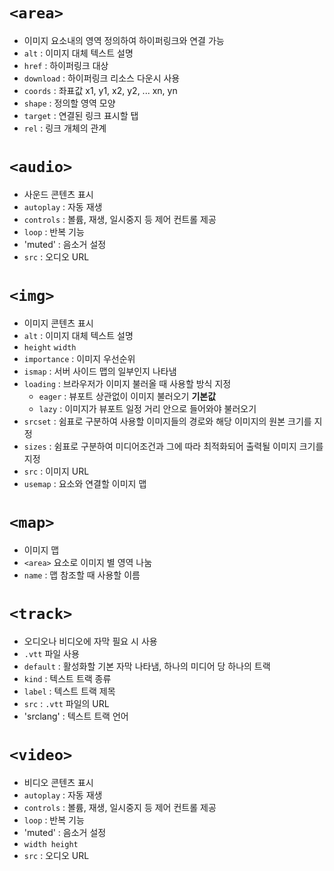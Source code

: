 # `<area>`
- 이미지 요소내의 영역 정의하여 하이퍼링크와 연결 가능
- `alt` : 이미지 대체 텍스트 설명
- `href` : 하이퍼링크 대상
- `download` : 하이퍼링크 리소스 다운시 사용
- `coords` : 좌표값 x1, y1, x2, y2, ... xn, yn
- `shape` : 정의할 영역 모양
- `target` : 연결된 링크 표시할 탭
- `rel` : 링크 개체의 관계
# `<audio>`
- 사운드 콘텐츠 표시
- `autoplay` : 자동 재생
- `controls` : 볼륨, 재생, 일시중지 등 제어 컨트롤 제공
- `loop` : 반복 기능
- 'muted' : 음소거 설정
- `src` :  오디오 URL
# `<img>`
- 이미지 콘텐츠 표시
- `alt` : 이미지 대체 텍스트 설명
- `height` `width`
- `importance` : 이미지 우선순위
- `ismap` : 서버 사이드 맵의 일부인지 나타냄
- `loading` : 브라우저가 이미지 불러올 때 사용할 방식 지정
  + `eager` : 뷰포트 상관없이 이미지 불러오기 **기본값**
  + `lazy` : 이미지가 뷰포트 일정 거리 안으로 들어와야 불러오기
- `srcset` : 쉼표로 구분하여 사용할 이미지들의 경로와 해당 이미지의 원본 크기를 지정
- `sizes` : 쉼표로 구분하여 미디어조건과 그에 따라 최적화되어 출력될 이미지 크기를 지정
- `src` : 이미지 URL
- `usemap` : 요소와 연결할 이미지 맵
# `<map>`
- 이미지 맵
- `<area>` 요소로 이미지 별 영역 나눔
- `name` : 맵 참조할 때 사용할 이름
# `<track>`
- 오디오나 비디오에 자막 필요 시 사용
- `.vtt` 파일 사용
- `default` : 활성화할 기본 자막 나타냄, 하나의 미디어 당 하나의 트랙
- `kind` : 텍스트 트랙 종류
- `label` : 텍스트 트랙 제목
- `src` : `.vtt` 파일의 URL
- 'srclang' : 텍스트 트랙 언어
# `<video>`
- 비디오 콘텐츠 표시
- `autoplay` : 자동 재생
- `controls` : 볼륨, 재생, 일시중지 등 제어 컨트롤 제공
- `loop` : 반복 기능
- 'muted' : 음소거 설정
- `width height`
- `src` :  오디오 URL
